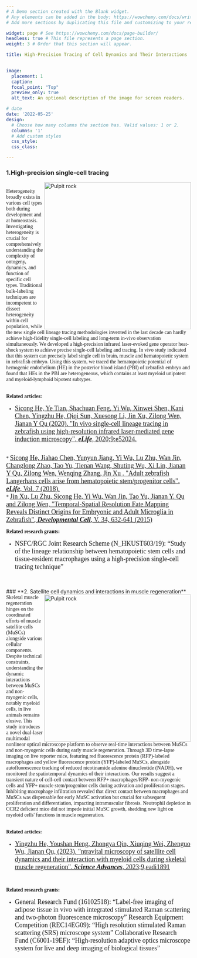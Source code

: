 ```yaml
---
# A Demo section created with the Blank widget.
# Any elements can be added in the body: https://wowchemy.com/docs/writing-markdown-latex/
# Add more sections by duplicating this file and customizing to your requirements.

widget: page # See https://wowchemy.com/docs/page-builder/
headless: true # This file represents a page section.
weight: 3 # Order that this section will appear.

title: High-Precision Tracing of Cell Dynamics and Their Interactions
  

image:
  placement: 1
  caption: 
  focal_point: "Top"
  preview_only: true
  alt_text: An optional description of the image for screen readers.

# date
date: '2022-05-25'
design:
  # Choose how many columns the section has. Valid values: 1 or 2.
  columns: '1'
  # Add custom styles
  css_style:
  css_class:

---
```


<!--more-->




### **1.High-precision single-cell tracing**

<img align="right" src="/imagess/C/zebrafish.jpg" alt="Pulpit rock" width="400" height="400" />

<br/>
<font face=Times New Roman>
Heterogeneity broadly exists in various cell types both during development and at homeostasis.
Investigating heterogeneity is crucial for comprehensively understanding the complexity of ontogeny,
dynamics, and function of specific cell types. Traditional bulk-labeling techniques are incompetent
to dissect heterogeneity within cell population, while the new single cell lineage tracing methodologies
invented in the last decade can hardly achieve high-fidelity single-cell labeling and long-term in-vivo
observation simultaneously. We developed a high-precision infrared laser-evoked gene operator heat-shock
system to achieve precise single-cell labeling and tracing. In vivo study indicated that this system can
precisely label single cell in brain, muscle and hematopoietic system in zebrafish embryo. Using this system,
we traced the hematopoietic potential of hemogenic endothelium (HE) in the posterior blood island (PBI) of
zebrafish embryo and found that HEs in the PBI are heterogeneous, which contains at least myeloid unipotent
and myeloid-lymphoid bipotent subtypes.
<br />
<br />

**Related articles:**
<br />
  * <font size=4><a href="https://doi.org/10.7554/eLife.52024">Sicong He, Ye Tian, Shachuan Feng, Yi Wu, Xinwei Shen, Kani Chen, Yingzhu He, Qiqi Sun, Xuesong Li, Jin Xu, Zilong Wen, Jianan Y Qu (2020).
 <u>"In vivo single-cell lineage tracing in zebrafish using high-resolution infrared laser-mediated gene induction microscopy"</u>. <i><b>eLife</i></b>, 2020;9:e52024.</a></font>
<br />
 * <font size=4><a href="https://doi.org/10.7554/eLife.36131">Sicong He, Jiahao Chen, Yunyun Jiang, Yi Wu, Lu Zhu, Wan Jin, Changlong Zhao, Tao Yu, Tienan Wang, Shuting Wu, Xi Lin, Jianan Y Qu, Zilong Wen, Wenqing Zhang, Jin Xu .
<u>"Adult zebrafish Langerhans cells arise from hematopoietic stem/progenitor cells"</u>. <i><b>eLife</i></b>, Vol. 7 (2018).</a></font>
<br />
 * <font size=4><a href="https://doi.org/10.1016/j.devcel.2015.08.018">Jin Xu, Lu Zhu, Sicong He, Yi Wu, Wan Jin, Tao Yu, Jianan Y. Qu and Zilong Wen,
<u>"Temporal-Spatial Resolution Fate Mapping Reveals Distinct Origins for Embryonic and Adult Microglia in Zebrafish"</u>, <i><b>Developmental Cell</i></b>, V. 34, 632-641 (2015)</a></font>
<br />

**Related research grants:**
<br />
 * <font size=4>NSFC/RGC Joint Research Scheme (N_HKUST603/19): “Study of the lineage relationship between hematopoietic stem cells and tissue-resident macrophages using a high-precision single-cell tracing technique”</font>
 </font>
 <br />
<br />
 ### **2. Satellite cell dynamics and interactions in muscle regeneration**

 <img align="right" src="/imagess/C/muscle.jpg" alt="Pulpit rock" width="400" height="400" />

<br/>
<font face=Times New Roman>
Skeletal muscle regeneration hinges on the coordinated efforts of muscle satellite cells (MuSCs) alongside various cellular components. Despite technical constraints, understanding the dynamic interactions between MuSCs and non-myogenic cells, notably myeloid cells, in live animals remains elusive. This study introduces a novel dual-laser multimodal nonlinear optical microscope platform to observe real-time interactions between MuSCs and non-myogenic cells during early muscle regeneration. Through 3D time-lapse imaging on live reporter mice, featuring red fluorescence protein (RFP)-labeled macrophages and yellow fluorescence protein (YFP)-labeled MuSCs, alongside autofluorescence tracking of reduced nicotinamide adenine dinucleotide (NADH), we monitored the spatiotemporal dynamics of their interactions. Our results suggest a transient nature of cell-cell contact between RFP+ macrophages/RFP- non-myogenic cells and YFP+ muscle stem/progenitor cells during activation and proliferation stages. Inhibiting macrophage infiltration revealed that direct contact between macrophages and MuSCs was dispensable for early MuSC activation but crucial for subsequent proliferation and differentiation, impacting intramuscular fibrosis. Neutrophil depletion in CCR2 deficient mice did not impede initial MuSC growth, shedding new light on myeloid cells' functions in muscle regeneration.

<br />
<br />

**Related articles:**
<br />
  * <font size=4><a href="https://www.science.org/doi/10.1126/sciadv.adi1891">Yingzhu He, Youshan Heng, Zhongya Qin, Xiuqing Wei, Zhenguo Wu, Jianan Qu, (2023).
 <u>"ntravital microscopy of satellite cell dynamics and their interaction with myeloid cells during skeletal muscle regeneration"</u>. <i><b>Science Advances</i></b>, 2023;9,eadi1891</a></font>
<br />


**Related research grants:**
<br />
 * <font size=4>General Research Fund (16102518): “Label-free imaging of adipose tissue in vivo with integrated stimulated Raman scattering and two-photon fluorescence microscopy”
Research Equipment Competition (REC14EG09): “High resolution stimulated Raman scattering (SRS) microscope system”
Collaborative Research Fund (C6001-19EF): “High-resolution adaptive optics microscope system for live and deep imaging of biological tissues”
</font>
